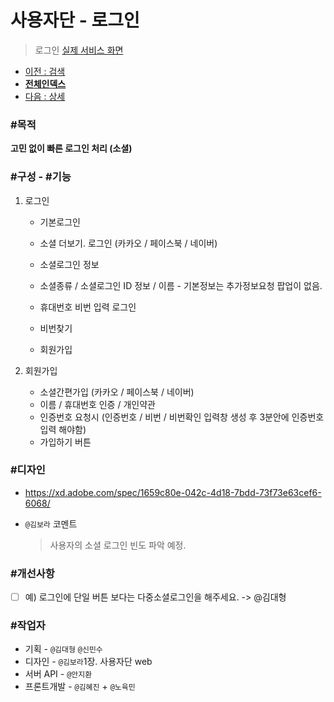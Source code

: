 # 사용자단 - 로그인

> 로그인  [실제 서비스 화면](https://www.modooclass.net/modoo/login)



- [이전 : 검색](../search)      
- [**전체인덱스**](../../README.md)     
- [다음 : 상세](../detail)



### #목적

**고민 없이 빠른 로그인 처리 (소셜)**



### #구성 - #기능



1. 로그인

   - 기본로그인

   - 소셜 더보기. 로그인 (카카오 / 페이스북 / 네이버)
   - 소셜로그인 정보
   - 소셜종류 / 소셜로그인 ID 정보 / 이름 - 기본정보는 추가정보요청 팝업이 없음.
   - 휴대번호 비번 입력 로그인
   - 비번찾기
   - 회원가입
2. 회원가입
   - 소셜간편가입 (카카오 / 페이스북 / 네이버)
   - 이름 / 휴대번호 인증 / 개인약관
   - 인증번호 요청시 (인증번호 / 비번 / 비번확인 입력창 생성 후 3분안에 인증번호 입력 해야함)
   - 가입하기 버튼



###  #디자인

- https://xd.adobe.com/spec/1659c80e-042c-4d18-7bdd-73f73e63cef6-6068/

- `@김보라`  코멘트

  > 사용자의 소셜 로그인 빈도 파악 예정.  



### #개선사항

- [ ] 예) 로그인에 단일 버튼 보다는 다중소셜로그인을 해주세요. -> @김대형



### #작업자

- 기획 - `@김대형` `@신민수`
- 디자인 - `@김보라`1장. 사용자단  web
- 서버 API - `@안지환`
- 프론트개발 - `@김혜진`  + `@노육민`











